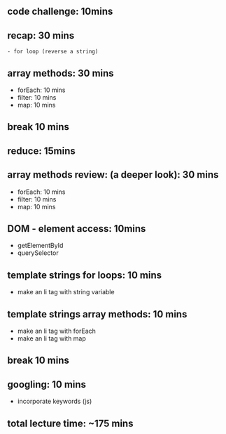 ## code challenge: 10mins

## recap: 30 mins

    - for loop (reverse a string)

## array methods: 30 mins

- forEach: 10 mins
- filter: 10 mins
- map: 10 mins

## break 10 mins

## reduce: 15mins

## array methods review: (a deeper look): 30 mins

- forEach: 10 mins
- filter: 10 mins
- map: 10 mins

## DOM - element access: 10mins

- getElementById
- querySelector

## template strings for loops: 10 mins

- make an li tag with string variable

## template strings array methods: 10 mins

- make an li tag with forEach
- make an li tag with map

## break 10 mins

## googling: 10 mins

- incorporate keywords (js)

## total lecture time: ~175 mins
